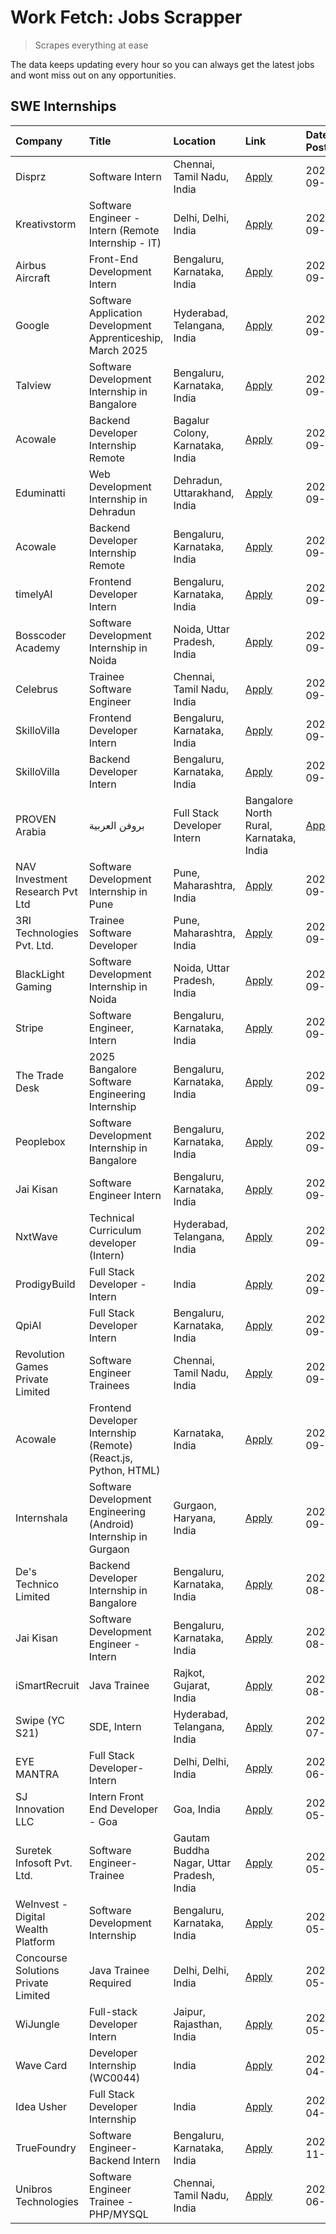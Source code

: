 # Work Fetch: Jobs Scrapper
> Scrapes everything at ease

The data keeps updating every hour so you can always get the latest jobs and wont miss out on any opportunities.

## SWE Internships
<!--START_SECTION:workfetch-->
| Company                             | Title                                                            | Location                                  | Link                                                                                                                                                                                                                                                                          | Date Posted   |
|:------------------------------------|:-----------------------------------------------------------------|:------------------------------------------|:------------------------------------------------------------------------------------------------------------------------------------------------------------------------------------------------------------------------------------------------------------------------------|:--------------|
| Disprz                              | Software Intern                                                  | Chennai, Tamil Nadu, India                | [Apply](https://in.linkedin.com/jobs/view/software-intern-at-disprz-4034165337?position=33&pageNum=0&refId=WUOpdFPQ2yjHNC5ngtL8Iw%3D%3D&trackingId=BXTt9xg1nNLVGQDVpA5Hww%3D%3D)                                                                                              | 2024-09-26    |
| Kreativstorm                        | Software Engineer - Intern (Remote Internship - IT)              | Delhi, Delhi, India                       | [Apply](https://in.linkedin.com/jobs/view/software-engineer-intern-remote-internship-it-at-kreativstorm-4035942071?position=44&pageNum=0&refId=WUOpdFPQ2yjHNC5ngtL8Iw%3D%3D&trackingId=J4oB8Fcf8KEw3YFq0ZH5cw%3D%3D)                                                          | 2024-09-26    |
| Airbus Aircraft                     | Front-End Development Intern                                     | Bengaluru, Karnataka, India               | [Apply](https://in.linkedin.com/jobs/view/front-end-development-intern-at-airbus-aircraft-4034179043?position=51&pageNum=0&refId=WUOpdFPQ2yjHNC5ngtL8Iw%3D%3D&trackingId=yqYU0R5upey%2Bhs%2Bu5NIA2Q%3D%3D)                                                                    | 2024-09-26    |
| Google                              | Software Application Development Apprenticeship, March 2025      | Hyderabad, Telangana, India               | [Apply](https://in.linkedin.com/jobs/view/software-application-development-apprenticeship-march-2025-at-google-4032957528?position=3&pageNum=0&refId=WUOpdFPQ2yjHNC5ngtL8Iw%3D%3D&trackingId=xGSqlWXmPzKVr5qyxpfzaA%3D%3D)                                                    | 2024-09-24    |
| Talview                             | Software Development Internship in Bangalore                     | Bengaluru, Karnataka, India               | [Apply](https://in.linkedin.com/jobs/view/software-development-internship-in-bangalore-at-talview-4033703077?position=10&pageNum=0&refId=WUOpdFPQ2yjHNC5ngtL8Iw%3D%3D&trackingId=qzH%2BTiT77OrtDhh06b7saw%3D%3D)                                                              | 2024-09-23    |
| Acowale                             | Backend Developer Internship Remote                              | Bagalur Colony, Karnataka, India          | [Apply](https://in.linkedin.com/jobs/view/backend-developer-internship-remote-at-acowale-4030088707?position=18&pageNum=0&refId=WUOpdFPQ2yjHNC5ngtL8Iw%3D%3D&trackingId=LTbeZ%2F2Mmwem2bB43%2BxSxQ%3D%3D)                                                                     | 2024-09-21    |
| Eduminatti                          | Web Development Internship in Dehradun                           | Dehradun, Uttarakhand, India              | [Apply](https://in.linkedin.com/jobs/view/web-development-internship-in-dehradun-at-eduminatti-4032105381?position=29&pageNum=0&refId=WUOpdFPQ2yjHNC5ngtL8Iw%3D%3D&trackingId=vXUyHmS9%2BBRghESuf4EHuQ%3D%3D)                                                                 | 2024-09-21    |
| Acowale                             | Backend Developer Internship Remote                              | Bengaluru, Karnataka, India               | [Apply](https://in.linkedin.com/jobs/view/backend-developer-internship-remote-at-acowale-4030975489?position=11&pageNum=0&refId=WUOpdFPQ2yjHNC5ngtL8Iw%3D%3D&trackingId=284oFkKWZ5rE12s7D1C5Mw%3D%3D)                                                                         | 2024-09-20    |
| timelyAI                            | Frontend Developer Intern                                        | Bengaluru, Karnataka, India               | [Apply](https://in.linkedin.com/jobs/view/frontend-developer-intern-at-timelyai-4030925040?position=17&pageNum=0&refId=WUOpdFPQ2yjHNC5ngtL8Iw%3D%3D&trackingId=HH8XZXOkhw%2BufR4riVPXKw%3D%3D)                                                                                | 2024-09-20    |
| Bosscoder Academy                   | Software Development Internship in Noida                         | Noida, Uttar Pradesh, India               | [Apply](https://in.linkedin.com/jobs/view/software-development-internship-in-noida-at-bosscoder-academy-4031161323?position=20&pageNum=0&refId=WUOpdFPQ2yjHNC5ngtL8Iw%3D%3D&trackingId=Yydo2kjmhsrEN5RoNklpWw%3D%3D)                                                          | 2024-09-20    |
| Celebrus                            | Trainee Software Engineer                                        | Chennai, Tamil Nadu, India                | [Apply](https://in.linkedin.com/jobs/view/trainee-software-engineer-at-celebrus-4030177683?position=58&pageNum=0&refId=WUOpdFPQ2yjHNC5ngtL8Iw%3D%3D&trackingId=efvsKRkZ4pDWgmKU3ePxOg%3D%3D)                                                                                  | 2024-09-20    |
| SkilloVilla                         | Frontend Developer Intern                                        | Bengaluru, Karnataka, India               | [Apply](https://in.linkedin.com/jobs/view/frontend-developer-intern-at-skillovilla-4025873510?position=7&pageNum=0&refId=WUOpdFPQ2yjHNC5ngtL8Iw%3D%3D&trackingId=P84lP%2FXUNpOuBd8cOSiUnA%3D%3D)                                                                              | 2024-09-17    |
| SkilloVilla                         | Backend Developer Intern                                         | Bengaluru, Karnataka, India               | [Apply](https://in.linkedin.com/jobs/view/backend-developer-intern-at-skillovilla-4025860894?position=14&pageNum=0&refId=WUOpdFPQ2yjHNC5ngtL8Iw%3D%3D&trackingId=wFqLe5rv3G3D0hinF7cpsw%3D%3D)                                                                                | 2024-09-17    |
| PROVEN Arabia | بروفن العربية       | Full Stack Developer Intern                                      | Bangalore North Rural, Karnataka, India   | [Apply](https://in.linkedin.com/jobs/view/full-stack-developer-intern-at-proven-arabia-%D8%A8%D8%B1%D9%88%D9%81%D9%86-%D8%A7%D9%84%D8%B9%D8%B1%D8%A8%D9%8A%D8%A9-4028862862?position=57&pageNum=0&refId=WUOpdFPQ2yjHNC5ngtL8Iw%3D%3D&trackingId=YC7XdRzwAbzigMhBmY7AKw%3D%3D) | 2024-09-17    |
| NAV Investment Research Pvt Ltd     | Software Development Internship in Pune                          | Pune, Maharashtra, India                  | [Apply](https://in.linkedin.com/jobs/view/software-development-internship-in-pune-at-nav-investment-research-pvt-ltd-4027052851?position=8&pageNum=0&refId=WUOpdFPQ2yjHNC5ngtL8Iw%3D%3D&trackingId=Kjko7n9SeGiyX37kBGrB9Q%3D%3D)                                              | 2024-09-15    |
| 3RI Technologies Pvt. Ltd.          | Trainee  Software Developer                                      | Pune, Maharashtra, India                  | [Apply](https://in.linkedin.com/jobs/view/trainee-software-developer-at-3ri-technologies-pvt-ltd-4026688364?position=31&pageNum=0&refId=WUOpdFPQ2yjHNC5ngtL8Iw%3D%3D&trackingId=ybX%2Blk2x1SjeoK84jD7ghA%3D%3D)                                                               | 2024-09-15    |
| BlackLight Gaming                   | Software Development Internship in Noida                         | Noida, Uttar Pradesh, India               | [Apply](https://in.linkedin.com/jobs/view/software-development-internship-in-noida-at-blacklight-gaming-4026655870?position=23&pageNum=0&refId=WUOpdFPQ2yjHNC5ngtL8Iw%3D%3D&trackingId=qMR9s2EVGXq2jIF7KFlY3g%3D%3D)                                                          | 2024-09-14    |
| Stripe                              | Software Engineer, Intern                                        | Bengaluru, Karnataka, India               | [Apply](https://in.linkedin.com/jobs/view/software-engineer-intern-at-stripe-4008214242?position=2&pageNum=0&refId=WUOpdFPQ2yjHNC5ngtL8Iw%3D%3D&trackingId=nobkS8TmirU2V2g4S4eVQQ%3D%3D)                                                                                      | 2024-09-13    |
| The Trade Desk                      | 2025 Bangalore Software Engineering Internship                   | Bengaluru, Karnataka, India               | [Apply](https://in.linkedin.com/jobs/view/2025-bangalore-software-engineering-internship-at-the-trade-desk-3987456531?position=13&pageNum=0&refId=WUOpdFPQ2yjHNC5ngtL8Iw%3D%3D&trackingId=H3n3Pcgzs%2F3DxczMLsLlWw%3D%3D)                                                     | 2024-09-11    |
| Peoplebox                           | Software Development Internship in Bangalore                     | Bengaluru, Karnataka, India               | [Apply](https://in.linkedin.com/jobs/view/software-development-internship-in-bangalore-at-peoplebox-4022411601?position=15&pageNum=0&refId=WUOpdFPQ2yjHNC5ngtL8Iw%3D%3D&trackingId=QAI7x6%2BL8KjPUggkUzHfMw%3D%3D)                                                            | 2024-09-10    |
| Jai Kisan                           | Software Engineer Intern                                         | Bengaluru, Karnataka, India               | [Apply](https://in.linkedin.com/jobs/view/software-engineer-intern-at-jai-kisan-4024075360?position=41&pageNum=0&refId=WUOpdFPQ2yjHNC5ngtL8Iw%3D%3D&trackingId=1hKzw3%2BxHzmboADJbRI3QA%3D%3D)                                                                                | 2024-09-09    |
| NxtWave                             | Technical Curriculum developer (Intern)                          | Hyderabad, Telangana, India               | [Apply](https://in.linkedin.com/jobs/view/technical-curriculum-developer-intern-at-nxtwave-4020462207?position=46&pageNum=0&refId=WUOpdFPQ2yjHNC5ngtL8Iw%3D%3D&trackingId=oOxwgpRR14wmY4lDKbE2pQ%3D%3D)                                                                       | 2024-09-09    |
| ProdigyBuild                        | Full Stack Developer - Intern                                    | India                                     | [Apply](https://in.linkedin.com/jobs/view/full-stack-developer-intern-at-prodigybuild-4019591942?position=55&pageNum=0&refId=WUOpdFPQ2yjHNC5ngtL8Iw%3D%3D&trackingId=tUV9plzJ9V%2FlfvHSUpAJ%2Bg%3D%3D)                                                                        | 2024-09-08    |
| QpiAI                               | Full Stack Developer Intern                                      | Bengaluru, Karnataka, India               | [Apply](https://in.linkedin.com/jobs/view/full-stack-developer-intern-at-qpiai-4017395346?position=38&pageNum=0&refId=WUOpdFPQ2yjHNC5ngtL8Iw%3D%3D&trackingId=aqt91WmqTcvNw6qfjrIOcw%3D%3D)                                                                                   | 2024-09-06    |
| Revolution Games Private Limited    | Software Engineer Trainees                                       | Chennai, Tamil Nadu, India                | [Apply](https://in.linkedin.com/jobs/view/software-engineer-trainees-at-revolution-games-private-limited-4015912927?position=32&pageNum=0&refId=WUOpdFPQ2yjHNC5ngtL8Iw%3D%3D&trackingId=acyLctp53ngIdl1tEoZ8zg%3D%3D)                                                         | 2024-09-02    |
| Acowale                             | Frontend Developer Internship (Remote) (React.js, Python, HTML)  | Karnataka, India                          | [Apply](https://in.linkedin.com/jobs/view/frontend-developer-internship-remote-react-js-python-html-at-acowale-4014663920?position=4&pageNum=0&refId=WUOpdFPQ2yjHNC5ngtL8Iw%3D%3D&trackingId=FWdG3xA3LrrCktUjQ%2F2X7Q%3D%3D)                                                  | 2024-09-01    |
| Internshala                         | Software Development Engineering (Android) Internship in Gurgaon | Gurgaon, Haryana, India                   | [Apply](https://in.linkedin.com/jobs/view/software-development-engineering-android-internship-in-gurgaon-at-internshala-4015471580?position=19&pageNum=0&refId=WUOpdFPQ2yjHNC5ngtL8Iw%3D%3D&trackingId=ZB%2FcivoA%2Bpk9rCXp4jtNNw%3D%3D)                                      | 2024-09-01    |
| De's Technico Limited               | Backend Developer Internship in Bangalore                        | Bengaluru, Karnataka, India               | [Apply](https://in.linkedin.com/jobs/view/backend-developer-internship-in-bangalore-at-de-s-technico-limited-4013798324?position=30&pageNum=0&refId=WUOpdFPQ2yjHNC5ngtL8Iw%3D%3D&trackingId=i4gy9ON%2FJNjgkfAurPHtmQ%3D%3D)                                                   | 2024-08-30    |
| Jai Kisan                           | Software Development Engineer - Intern                           | Bengaluru, Karnataka, India               | [Apply](https://in.linkedin.com/jobs/view/software-development-engineer-intern-at-jai-kisan-4027288169?position=28&pageNum=0&refId=WUOpdFPQ2yjHNC5ngtL8Iw%3D%3D&trackingId=i5xv9XWL0p0Tot%2BeymzIiQ%3D%3D)                                                                    | 2024-08-22    |
| iSmartRecruit                       | Java Trainee                                                     | Rajkot, Gujarat, India                    | [Apply](https://in.linkedin.com/jobs/view/java-trainee-at-ismartrecruit-3992301825?position=35&pageNum=0&refId=WUOpdFPQ2yjHNC5ngtL8Iw%3D%3D&trackingId=neVCwSRvzEYrUQCCQy4Eow%3D%3D)                                                                                          | 2024-08-06    |
| Swipe (YC S21)                      | SDE, Intern                                                      | Hyderabad, Telangana, India               | [Apply](https://in.linkedin.com/jobs/view/sde-intern-at-swipe-yc-s21-3980368092?position=42&pageNum=0&refId=WUOpdFPQ2yjHNC5ngtL8Iw%3D%3D&trackingId=4ysZ6InXpk9V%2Btk4HyCIPg%3D%3D)                                                                                           | 2024-07-22    |
| EYE MANTRA                          | Full Stack Developer- Intern                                     | Delhi, Delhi, India                       | [Apply](https://in.linkedin.com/jobs/view/full-stack-developer-intern-at-eye-mantra-3960988037?position=49&pageNum=0&refId=WUOpdFPQ2yjHNC5ngtL8Iw%3D%3D&trackingId=h3ZHXBA8v5Swo%2F0os3UusA%3D%3D)                                                                            | 2024-06-28    |
| SJ Innovation LLC                   | Intern Front End Developer - Goa                                 | Goa, India                                | [Apply](https://in.linkedin.com/jobs/view/intern-front-end-developer-goa-at-sj-innovation-llc-3931678611?position=21&pageNum=0&refId=WUOpdFPQ2yjHNC5ngtL8Iw%3D%3D&trackingId=jNiaalVa2Cj5vOzSkGpobw%3D%3D)                                                                    | 2024-05-24    |
| Suretek Infosoft Pvt. Ltd.          | Software Engineer-Trainee                                        | Gautam Buddha Nagar, Uttar Pradesh, India | [Apply](https://in.linkedin.com/jobs/view/software-engineer-trainee-at-suretek-infosoft-pvt-ltd-3916999948?position=34&pageNum=0&refId=WUOpdFPQ2yjHNC5ngtL8Iw%3D%3D&trackingId=jn%2FeHKl%2BGClQvwIyKipt5A%3D%3D)                                                              | 2024-05-04    |
| WeInvest - Digital Wealth Platform  | Software Development Internship                                  | Bengaluru, Karnataka, India               | [Apply](https://in.linkedin.com/jobs/view/software-development-internship-at-weinvest-digital-wealth-platform-3912867225?position=9&pageNum=0&refId=WUOpdFPQ2yjHNC5ngtL8Iw%3D%3D&trackingId=xfOIv3r5s0wEYoWBFDF%2FpQ%3D%3D)                                                   | 2024-05-01    |
| Concourse Solutions Private Limited | Java Trainee Required                                            | Delhi, Delhi, India                       | [Apply](https://in.linkedin.com/jobs/view/java-trainee-required-at-concourse-solutions-private-limited-3912869388?position=12&pageNum=0&refId=WUOpdFPQ2yjHNC5ngtL8Iw%3D%3D&trackingId=8X%2BOA9n6fPIbEwYi55oNgw%3D%3D)                                                         | 2024-05-01    |
| WiJungle                            | Full-stack Developer Intern                                      | Jaipur, Rajasthan, India                  | [Apply](https://in.linkedin.com/jobs/view/full-stack-developer-intern-at-wijungle-3912864543?position=40&pageNum=0&refId=WUOpdFPQ2yjHNC5ngtL8Iw%3D%3D&trackingId=UpGCx%2Ffw6zVJsZRPWV7ZRw%3D%3D)                                                                              | 2024-05-01    |
| Wave Card                           | Developer Internship (WC0044)                                    | India                                     | [Apply](https://in.linkedin.com/jobs/view/developer-internship-wc0044-at-wave-card-3900079966?position=48&pageNum=0&refId=WUOpdFPQ2yjHNC5ngtL8Iw%3D%3D&trackingId=HMBVogvMV4W7eQRBuF%2B0pg%3D%3D)                                                                             | 2024-04-15    |
| Idea Usher                          | Full Stack Developer Internship                                  | India                                     | [Apply](https://in.linkedin.com/jobs/view/full-stack-developer-internship-at-idea-usher-3879565540?position=25&pageNum=0&refId=WUOpdFPQ2yjHNC5ngtL8Iw%3D%3D&trackingId=YMPFKOBqEs0k4Kai%2Fs1HAw%3D%3D)                                                                        | 2024-04-01    |
| TrueFoundry                         | Software Engineer-Backend Intern                                 | Bengaluru, Karnataka, India               | [Apply](https://in.linkedin.com/jobs/view/software-engineer-backend-intern-at-truefoundry-3779508170?position=47&pageNum=0&refId=WUOpdFPQ2yjHNC5ngtL8Iw%3D%3D&trackingId=0IGg%2FA2xhkNaP7Uh9kWCvg%3D%3D)                                                                      | 2023-11-10    |
| Unibros Technologies                | Software Engineer Trainee - PHP/MYSQL                            | Chennai, Tamil Nadu, India                | [Apply](https://in.linkedin.com/jobs/view/software-engineer-trainee-php-mysql-at-unibros-technologies-3656599241?position=37&pageNum=0&refId=WUOpdFPQ2yjHNC5ngtL8Iw%3D%3D&trackingId=fcyWQyhamXc%2BdmAgG6%2Bbeg%3D%3D)                                                        | 2023-06-12    |
<!--END_SECTION:workfetch-->
